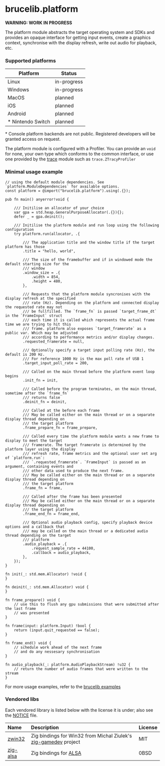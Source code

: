 # brucelib.platform
**WARNING: WORK IN PROGRESS**

The platform module abstracts the target operating system and SDKs and provides an opaque interface for getting input events, create a graphics context, synchronise with the display refresh, write out audio for playback, etc.

### Supported platforms
| Platform | Status |
| -------- | ------ |
| Linux | in-progress |
| Windows | in-progress |
| MacOS | planned | 
| iOS | planned |
| Android | planned |
| * Nintendo Switch | planned |


\* Console platform backends are not public. Registered developers will be granted access on request.

The platform module is configured with a Profiler. You can provide an `void` for none, your own type which conforms to the common interface, or use one provided by the [trace](https://github.com/hazeycode/brucelib/tree/main/modules/trace) module such as `trace.ZTracyProfiler`

### Minimal usage example
```zig
// using the default module dependencies. See `platform.ModuleDependencies` for available options.
const platform = @import("brucelib.platform").using(.{});

pub fn main() anyerror!void {

    /// Initilise an allocator of your choice
    var gpa = std.heap.GeneralPurposeAllocator(.{}){};
    defer _ = gpa.deinit();

    /// Initilise the platform module and run loop using the following configuration
    try platform.run(allocator, .{

        /// The application title and the window title if the target platform has those
        .title = "hello, world",

        /// The size of the framebuffer and if in windowed mode the default starting size for the
        /// window
        .window_size = .{
            .width = 854,
            .height = 480,
        },

        /// Requests that the platform module syncronises with the display refresh at the specified
        /// rate (Hz). Depending on the platform and connected display the requested rate may not
        /// be fullfilled. The `frame_fn` is passed `target_frame_dt` in the `FrameInput` struct
        /// each time it is called which represents the actual frame time we are trying to hit this
        /// frame. platform also exposes `target_framerate` as a public var. Which may be adjusted
        /// according to performance metrics and/or display changes.
        .requested_framerate = null,

        /// Optionally specify a target input polling rate (Hz), the default is 200 Hz.
        /// For reference 1000 Hz is the max poll rate of USB 1
        .target_input_poll_rate = 200,

        /// Called on the main thread before the platform event loop begins
        .init_fn = init,
        
        /// Called before the program terminates, on the main thread, sometime after the `frame_fn`
        /// returns false
        .deinit_fn = deinit,

        /// Called at the before each frame
        /// May be called either on the main thread or on a separate display thread depending on
        /// the target platform
        .frame_prepare_fn = frame_prepare,

        /// Called every time the platform module wants a new frame to display to meet the target
        /// framerate. The target framerate is determined by the platform layer using the display
        /// refresh rate, frame metrics and the optional user set arg of `platform.run`:
        /// `.requested_framerate`. `FrameInput` is passed as an argument, containing events and
        /// other data used to produce the next frame.
        /// May be called either on the main thread or on a separate display thread depending on
        /// the target platform
        .frame_fn = frame,

        /// Called after the frame has been presented
        /// May be called either on the main thread or on a separate display thread depending on
        /// the target platform
        .frame_end_fn = frame_end,

        /// Optional audio playback config, specify playback device options and a callback that
        /// may be called on the main thread or a dedicated audio thread depending on the target
        /// platform
        .audio_playback = .{
            .request_sample_rate = 44100,
            .callback = audio_playback,
        },
    });
}

fn init(_: std.mem.Allocator) !void {
}

fn deinit(_: std.mem.Allocator) void {
}

fn frame_prepare() void {
    // use this to flush any gpu submissions that were submitted after the last frame
    // was presented
}

fn frame(input: platform.Input) !bool {
    return (input.quit_requested == false);
}

fn frame_end() void {
    // schedule work ahead of the next frame
    // and do any nessesary synchronisation
}

fn audio_playback(_: platform.AudioPlaybackStream) !u32 {
    // return the number of audio frames that were written to the stream
}
```
For more usage examples, refer to the [brucelib examples](https://github.com/hazeycode/brucelib/tree/main/examples)


### Vendored libs

Each vendored library is listed below with the license it is under; also see the [NOTICE](NOTICE) file.

| Name | Description | License |
| :--- | :---------- | :------ |
| [zwin32](https://github.com/michal-z/zig-gamedev/tree/main/libs/zwin32) | Zig bindings for Win32 from Michal Ziulek's [zig-gamedev](https://github.com/michal-z/zig-gamedev) project | MIT |
| [zig-alsa](https://github.com/hazeycode/zig-alsa) | Zig bindings for [ALSA](https://github.com/alsa-project/alsa-lib) | 0BSD |

